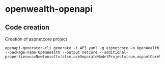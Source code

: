 # openwealth-openapi

## Code creation

Creation of aspnetcore project

```console
openapi-generator-cli generate -i API.yaml -g aspnetcore -o OpenWealth --package-name OpenWealth --output netcore --additional-properties=useNewtonsoft=false,useSeparateModelProject=true,aspnetCoreVersion=6.0,nullableReferenceTypes=true,useSwashbuckle=false,enumValueSuffix=EnumValueSuffix 
```
